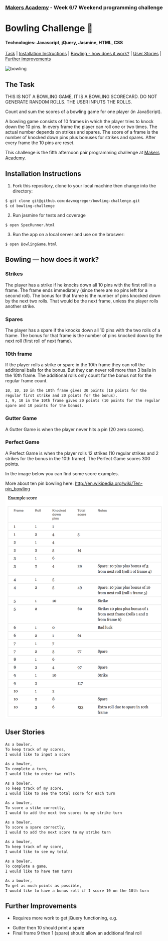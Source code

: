 ### [Makers Academy](http://www.makersacademy.com) - Week 6/7 Weekend programming challenge 

# Bowling Challenge 🎳

#### Technologies: Javascript, jQuery, Jasmine, HTML, CSS 

[Task](#Task) | [Installation Instructions](#Installation) | [Bowling - how does it work?](#Bowling) | [User Stories](#User_Stories) | [Further improvements](#Further_Improvements)

![bowling](bowling-screenshot.jpg)

## <a name="Task">The Task</a>

THIS IS NOT A BOWLING GAME, IT IS A BOWLING SCORECARD. DO NOT GENERATE RANDOM ROLLS. THE USER INPUTS THE ROLLS.

Count and sum the scores of a bowling game for one player (in JavaScript).

A bowling game consists of 10 frames in which the player tries to knock down the 10 pins. In every frame the player can roll one or two times. The actual number depends on strikes and spares. The score of a frame is the number of knocked down pins plus bonuses for strikes and spares. After every frame the 10 pins are reset.

This challenge is the fifth afternoon pair programming challenge at [Makers Academy](https://github.com/makersacademy).

## <a name="Installation">Installation Instructions</a>

1. Fork this repository, clone to your local machine then change into the directory:
```
$ git clone git@github.com:davmcgregor/bowling-challenge.git
$ cd bowling-challenge
```
2. Run jasmine for tests and coverage
```
$ open SpecRunner.html
```
3. Run the app on a local server and use on the broswer:
```
$ open BowlingGame.html
```

## <a name="Bowling">Bowling — how does it work?</a>

### Strikes

The player has a strike if he knocks down all 10 pins with the first roll in a frame. The frame ends immediately (since there are no pins left for a second roll). The bonus for that frame is the number of pins knocked down by the next two rolls. That would be the next frame, unless the player rolls another strike.

### Spares

The player has a spare if the knocks down all 10 pins with the two rolls of a frame. The bonus for that frame is the number of pins knocked down by the next roll (first roll of next frame).

### 10th frame

If the player rolls a strike or spare in the 10th frame they can roll the additional balls for the bonus. But they can never roll more than 3 balls in the 10th frame. The additional rolls only count for the bonus not for the regular frame count.

    10, 10, 10 in the 10th frame gives 30 points (10 points for the regular first strike and 20 points for the bonus).
    1, 9, 10 in the 10th frame gives 20 points (10 points for the regular spare and 10 points for the bonus).

### Gutter Game

A Gutter Game is when the player never hits a pin (20 zero scores).

### Perfect Game

A Perfect Game is when the player rolls 12 strikes (10 regular strikes and 2 strikes for the bonus in the 10th frame). The Perfect Game scores 300 points.

In the image below you can find some score examples.

More about ten pin bowling here: http://en.wikipedia.org/wiki/Ten-pin_bowling

![Ten Pin Score Example](example_ten_pin_scoring.png)

## <a name="User_Stories">User Stories</a>

```
As a bowler,
To keep track of my scores,
I would like to input a score
```
```
As a bowler,
To complete a turn,
I would like to enter two rolls
```
```
As a bowler,
To keep track of my score,
I would like to see the total score for each turn
```
```
As a bowler,
To score a stike correctly,
I would to add the next two scores to my strike turn
```
```
As a bowler,
To score a spare correctly,
I would to add the next score to my strike turn
```
```
As a bowler,
To keep track of my score,
I would like to see my total
```
```
As a bowler,
To complete a game,
I would like to have ten turns
```
```
As a bowler,
To get as much points as possible,
I would like to have a bonus roll if I score 10 on the 10th turn
```

## <a name="Further_Improvements">Further Improvements</a>
* Requires more work to get jQuery functioning, e.g.
- Gutter then 10 should print a spare
- Final frame 9 then 1 (spare) should allow an additional final roll

